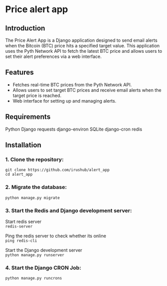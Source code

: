 #   Price alert app
## Introduction
The Price Alert App is a Django application designed to send email alerts when the Bitcoin (BTC) price hits a specified target value. This application uses the Pyth Network API to fetch the latest BTC price and allows users to set their alert preferences via a web interface.

## Features
- Fetches real-time BTC prices from the Pyth Network API.
- Allows users to set target BTC prices and receive email alerts when the target price is reached.
- Web interface for setting up and managing alerts.

## Requirements
Python 
Django 
requests
django-environ
SQLite
django-cron
redis

## Installation
### 1. Clone the repository:
```git clone https://github.com/irushub/alert_app```
<br>
```cd alert_app```


### 2. Migrate the database:
```python manage.py migrate```

### 3. Start the Redis and Django development server:
Start redis server
<br>
```redis-server```

Ping the redis server to check whether its online 
<br>
```ping redis-cli```

Start the Django development server
<br>
```python manage.py runserver```

### 4. Start the Django CRON Job:
```python manage.py runcrons```
